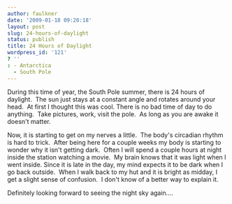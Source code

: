 ```yaml
---
author: faulkner
date: '2009-01-18 09:20:18'
layout: post
slug: 24-hours-of-daylight
status: publish
title: 24 Hours of Daylight
wordpress_id: '121'
? ''
: - Antarctica
  - South Pole
---
```


During this time of year, the South Pole summer, there is 24 hours of
daylight.  The sun just stays at a constant angle and rotates around your
head.  At first I thought this was cool. There is no bad time of day to do
anything.  Take pictures, work, visit the pole.  As long as you are awake it
doesn't matter.

Now, it is starting to get on my nerves a little.  The body's circadian rhythm
is hard to trick.  After being here for a couple weeks my body is starting to
wonder why it isn't getting dark.  Often I will spend a couple hours at night
inside the station watching a movie.  My brain knows that it was light when I
went inside. Since it is late in the day, my mind expects it to be dark when I
go back outside.  When I walk back to my hut and it is bright as midday, I get
a slight sense of confusion.  I don't know of a better way to explain it.

Definitely looking forward to seeing the night sky again....

